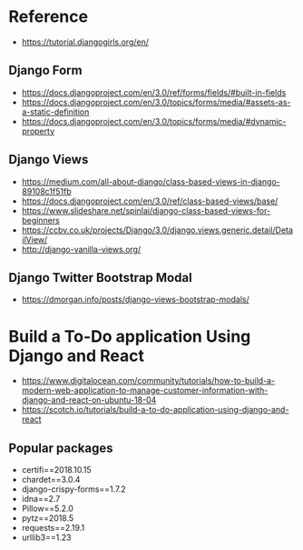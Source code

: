 # Reference

- https://tutorial.djangogirls.org/en/

## Django Form
- https://docs.djangoproject.com/en/3.0/ref/forms/fields/#built-in-fields
- https://docs.djangoproject.com/en/3.0/topics/forms/media/#assets-as-a-static-definition
- https://docs.djangoproject.com/en/3.0/topics/forms/media/#dynamic-property


## Django Views
- https://medium.com/all-about-django/class-based-views-in-django-89108c1f51fb
- https://docs.djangoproject.com/en/3.0/ref/class-based-views/base/
- https://www.slideshare.net/spinlai/django-class-based-views-for-beginners
- https://ccbv.co.uk/projects/Django/3.0/django.views.generic.detail/DetailView/
- http://django-vanilla-views.org/

## Django Twitter Bootstrap Modal
- https://dmorgan.info/posts/django-views-bootstrap-modals/

# Build a To-Do application Using Django and React
- https://www.digitalocean.com/community/tutorials/how-to-build-a-modern-web-application-to-manage-customer-information-with-django-and-react-on-ubuntu-18-04
- https://scotch.io/tutorials/build-a-to-do-application-using-django-and-react

## Popular packages
- certifi==2018.10.15
- chardet==3.0.4
- django-crispy-forms==1.7.2
- idna==2.7
- Pillow==5.2.0
- pytz==2018.5
- requests==2.19.1
- urllib3==1.23
